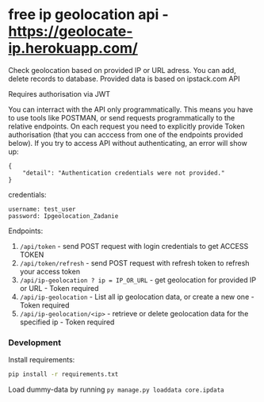 # free ip geolocation api - https://geolocate-ip.herokuapp.com/
Check geolocation based on provided IP or URL adress. You can add, delete records to database. Provided data is based on ipstack.com API

Requires authorisation via JWT

You can interract with the API only programmatically. This means you have to use tools like POSTMAN, or send requests programmatically to the relative endpoints.
On each request you need to explicitly provide Token authorisation (that you can acccess from one of the endpoints provided below).
If you try to access API  without authenticating, an error will show up:
```
{
    "detail": "Authentication credentials were not provided."
}
```

credentials:
```
username: test_user
password: Ipgeolocation_Zadanie
```

Endpoints:

1. ```/api/token``` - send POST request with login credentials to get ACCESS TOKEN
2. ```/api/token/refresh``` - send POST request with refresh token to refresh your access token
3. ```/api/ip-geolocation ? ip = IP_OR_URL``` - get geolocation for provided IP or URL - Token required
4. ```/api/ip-geolocation``` - List all ip geolocation data, or create a new one - Token required
5. ```/api/ip-geolocation/<ip>``` - retrieve or delete geolocation data for the specified ip - Token required

### Development
Install requirements:
```bash
pip install -r requirements.txt
```

Load dummy-data by running ```py manage.py loaddata core.ipdata```
